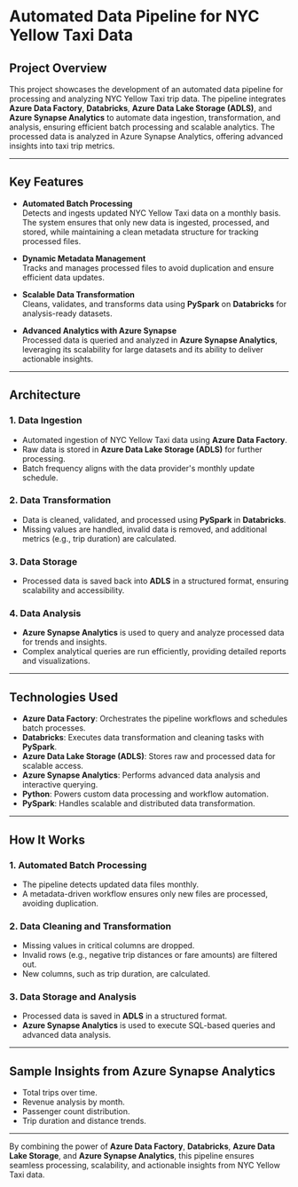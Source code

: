 # Automated Data Pipeline for NYC Yellow Taxi Data

## Project Overview
This project showcases the development of an automated data pipeline for processing and analyzing NYC Yellow Taxi trip data. The pipeline integrates **Azure Data Factory**, **Databricks**, **Azure Data Lake Storage (ADLS)**, and **Azure Synapse Analytics** to automate data ingestion, transformation, and analysis, ensuring efficient batch processing and scalable analytics. The processed data is analyzed in Azure Synapse Analytics, offering advanced insights into taxi trip metrics.

---

## Key Features

- **Automated Batch Processing**  
  Detects and ingests updated NYC Yellow Taxi data on a monthly basis. The system ensures that only new data is ingested, processed, and stored, while maintaining a clean metadata structure for tracking processed files.

- **Dynamic Metadata Management**  
  Tracks and manages processed files to avoid duplication and ensure efficient data updates.

- **Scalable Data Transformation**  
  Cleans, validates, and transforms data using **PySpark** on **Databricks** for analysis-ready datasets.

- **Advanced Analytics with Azure Synapse**  
  Processed data is queried and analyzed in **Azure Synapse Analytics**, leveraging its scalability for large datasets and its ability to deliver actionable insights.

---

## Architecture

### 1. Data Ingestion
- Automated ingestion of NYC Yellow Taxi data using **Azure Data Factory**.
- Raw data is stored in **Azure Data Lake Storage (ADLS)** for further processing.
- Batch frequency aligns with the data provider's monthly update schedule.

### 2. Data Transformation
- Data is cleaned, validated, and processed using **PySpark** in **Databricks**.
- Missing values are handled, invalid data is removed, and additional metrics (e.g., trip duration) are calculated.

### 3. Data Storage
- Processed data is saved back into **ADLS** in a structured format, ensuring scalability and accessibility.

### 4. Data Analysis
- **Azure Synapse Analytics** is used to query and analyze processed data for trends and insights.
- Complex analytical queries are run efficiently, providing detailed reports and visualizations.

---

## Technologies Used

- **Azure Data Factory**: Orchestrates the pipeline workflows and schedules batch processes.
- **Databricks**: Executes data transformation and cleaning tasks with **PySpark**.
- **Azure Data Lake Storage (ADLS)**: Stores raw and processed data for scalable access.
- **Azure Synapse Analytics**: Performs advanced data analysis and interactive querying.
- **Python**: Powers custom data processing and workflow automation.
- **PySpark**: Handles scalable and distributed data transformation.

---

## How It Works

### 1. Automated Batch Processing
- The pipeline detects updated data files monthly.
- A metadata-driven workflow ensures only new files are processed, avoiding duplication.

### 2. Data Cleaning and Transformation
- Missing values in critical columns are dropped.
- Invalid rows (e.g., negative trip distances or fare amounts) are filtered out.
- New columns, such as trip duration, are calculated.

### 3. Data Storage and Analysis
- Processed data is saved in **ADLS** in a structured format.
- **Azure Synapse Analytics** is used to execute SQL-based queries and advanced data analysis.

---

## Sample Insights from Azure Synapse Analytics

- Total trips over time.
- Revenue analysis by month.
- Passenger count distribution.
- Trip duration and distance trends.

---

By combining the power of **Azure Data Factory**, **Databricks**, **Azure Data Lake Storage**, and **Azure Synapse Analytics**, this pipeline ensures seamless processing, scalability, and actionable insights from NYC Yellow Taxi data.
